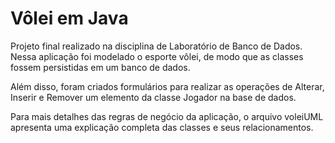 # Vôlei em Java

Projeto final realizado na disciplina de Laboratório de Banco de Dados. Nessa aplicação foi modelado o esporte vôlei, de modo que as classes fossem persistidas em um banco de dados. 

Além disso, foram criados formulários para realizar as operações de Alterar, Inserir e Remover um elemento da classe Jogador na base de dados.

Para mais detalhes das regras de negócio da aplicação, o arquivo voleiUML apresenta uma explicação completa das classes e seus relacionamentos.